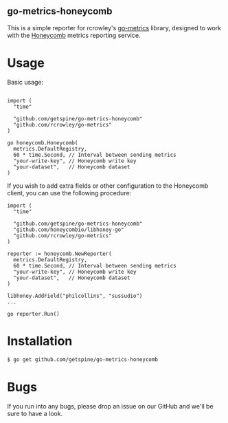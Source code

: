 go-metrics-honeycomb
--------------------

This is a simple reporter for rcrowley's
[go-metrics](https://github.com/rcrowley/go-metrics) library, designed to work
with the [Honeycomb](https://honeycomb.io/) metrics reporting service.

Usage
=====

Basic usage:

```golang

import (
  "time"

  "github.com/getspine/go-metrics-honeycomb"
  "github.com/rcrowley/go-metrics"
)

go honeycomb.Honeycomb(
  metrics.DefaultRegistry,
  60 * time.Second, // Interval between sending metrics
  "your-write-key", // Honeycomb write key
  "your-dataset",   // Honeycomb dataset
)
```

If you wish to add extra fields or other configuration to the Honeycomb client, you
can use the following procedure:

```golang
import (
  "time"

  "github.com/getspine/go-metrics-honeycomb"
  "github.com/honeycombio/libhoney-go"
  "github.com/rcrowley/go-metrics"
)

reporter := honeycomb.NewReporter(
  metrics.DefaultRegistry,
  60 * time.Second, // Interval between sending metrics
  "your-write-key", // Honeycomb write key
  "your-dataset",   // Honeycomb dataset
)

libhoney.AddField("philcollins", "sussudio")
...

go reporter.Run()
```

Installation
============

```bash
$ go get github.com/getspine/go-metrics-honeycomb
```

Bugs
====

If you run into any bugs, please drop an issue on our GitHub and we'll be sure
to have a look.
